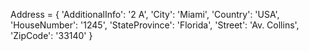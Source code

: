 Address = {
    'AdditionalInfo': '2 A',
    'City': 'Miami',
    'Country': 'USA',
    'HouseNumber': '1245',
    'StateProvince': 'Florida',
    'Street': 'Av. Collins',
    'ZipCode': '33140'
}
